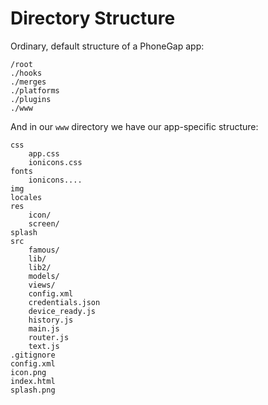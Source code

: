 # Directory Structure


Ordinary, default structure of a PhoneGap app:

    /root
    ./hooks
    ./merges
    ./platforms
    ./plugins
    ./www


And in our `www` directory we have our app-specific structure:

    css
        app.css
        ionicons.css
    fonts
        ionicons....
    img
    locales
    res
        icon/
        screen/
    splash
    src
        famous/
        lib/
        lib2/
        models/
        views/
        config.xml
        credentials.json
        device_ready.js
        history.js
        main.js
        router.js
        text.js
    .gitignore
    config.xml
    icon.png
    index.html
    splash.png
